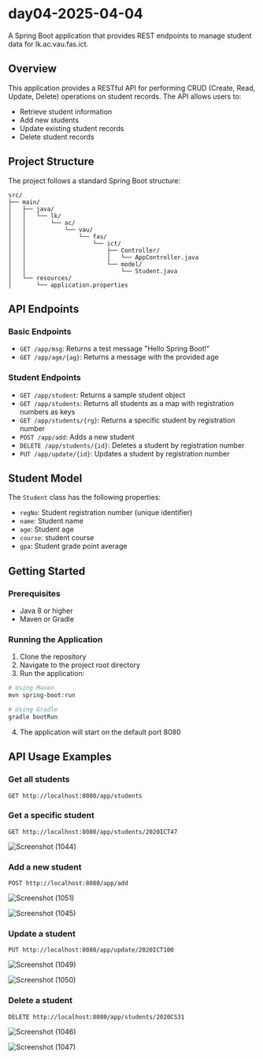 # day04-2025-04-04
A Spring Boot application that provides REST endpoints to manage student data for lk.ac.vau.fas.ict.

## Overview

This application provides a RESTful API for performing CRUD (Create, Read, Update, Delete) operations on student records. The API allows users to:

- Retrieve student information
- Add new students
- Update existing student records
- Delete student records

## Project Structure

The project follows a standard Spring Boot structure:

```
src/
├── main/
│   ├── java/
│   │   └── lk/
│   │       └── ac/
│   │           └── vau/
│   │               └── fas/
│   │                   └── ict/
│   │                       ├── Controller/
│   │                       │   └── AppController.java
│   │                       └── model/
│   │                           └── Student.java
│   └── resources/
│       └── application.properties
```

## API Endpoints

### Basic Endpoints

- `GET /app/msg`: Returns a test message "Hello Spring Boot!"
- `GET /app/age/{ag}`: Returns a message with the provided age

### Student Endpoints

- `GET /app/student`: Returns a sample student object
- `GET /app/students`: Returns all students as a map with registration numbers as keys
- `GET /app/students/{rg}`: Returns a specific student by registration number
- `POST /app/add`: Adds a new student
- `DELETE /app/students/{id}`: Deletes a student by registration number
- `PUT /app/update/{id}`: Updates a student by registration number

## Student Model

The `Student` class has the following properties:

- `regNo`: Student registration number (unique identifier)
- `name`: Student name
- `age`: Student age
- `course`: student course
- `gpa`: Student grade point average

## Getting Started

### Prerequisites

- Java 8 or higher
- Maven or Gradle

### Running the Application

1. Clone the repository
2. Navigate to the project root directory
3. Run the application:

```bash
# Using Maven
mvn spring-boot:run

# Using Gradle
gradle bootRun
```

4. The application will start on the default port 8080

## API Usage Examples

### Get all students

```
GET http://localhost:8080/app/students
```

### Get a specific student

```
GET http://localhost:8080/app/students/2020ICT47
```
![Screenshot (1044)](https://github.com/user-attachments/assets/a641db9d-22e3-4a18-babe-5e6b0379d184)

### Add a new student

```
POST http://localhost:8080/app/add

```
![Screenshot (1051)](https://github.com/user-attachments/assets/e02d92f1-2b8f-40ca-9179-25cedb1b7b93)

![Screenshot (1045)](https://github.com/user-attachments/assets/1613f056-1645-4e43-b434-640c1404ae87)


### Update a student

```
PUT http://localhost:8080/app/update/2020ICT100
```
![Screenshot (1049)](https://github.com/user-attachments/assets/d17a4665-a051-4c46-b28c-40c7d59bc926)

![Screenshot (1050)](https://github.com/user-attachments/assets/22c1da91-9092-4cf2-a6fb-59500821e233)

### Delete a student

```
DELETE http://localhost:8080/app/students/2020CS31
```
![Screenshot (1046)](https://github.com/user-attachments/assets/50d10544-aa6c-4c48-a43e-7856c213455b)

![Screenshot (1047)](https://github.com/user-attachments/assets/eb081db4-9bae-4cb5-afad-a817176bf465)


